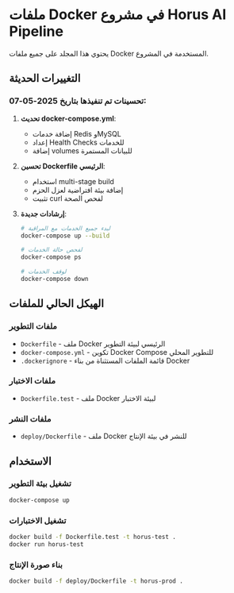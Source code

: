 # ملفات Docker في مشروع Horus AI Pipeline

يحتوي هذا المجلد على جميع ملفات Docker المستخدمة في المشروع.

## التغييرات الحديثة

### تحسينات تم تنفيذها بتاريخ 2025-05-07:
1. **تحديث docker-compose.yml**:
   - إضافة خدمات Redis وMySQL
   - إعداد Health Checks للخدمات
   - إضافة volumes للبيانات المستمرة

2. **تحسين Dockerfile الرئيسي**:
   - استخدام multi-stage build
   - إضافة بيئة افتراضية لعزل الحزم
   - تثبيت curl لفحص الصحة

3. **إرشادات جديدة**:
   ```bash
   # لبدء جميع الخدمات مع المراقبة
   docker-compose up --build
   
   # لفحص حالة الخدمات
   docker-compose ps
   
   # لوقف الخدمات
   docker-compose down
   ```

## الهيكل الحالي للملفات

### ملفات التطوير
- `Dockerfile` - ملف Docker الرئيسي لبيئة التطوير
- `docker-compose.yml` - تكوين Docker Compose للتطوير المحلي
- `.dockerignore` - قائمة الملفات المستثناة من بناء Docker

### ملفات الاختبار
- `Dockerfile.test` - ملف Docker لبيئة الاختبار

### ملفات النشر
- `deploy/Dockerfile` - ملف Docker للنشر في بيئة الإنتاج

## الاستخدام

### تشغيل بيئة التطوير
```bash
docker-compose up
```

### تشغيل الاختبارات
```bash
docker build -f Dockerfile.test -t horus-test .
docker run horus-test
```

### بناء صورة الإنتاج
```bash
docker build -f deploy/Dockerfile -t horus-prod .
```